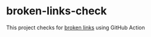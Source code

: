 # broken-links-check

This project checks for [broken links](https://google.com) using GitHub Action
